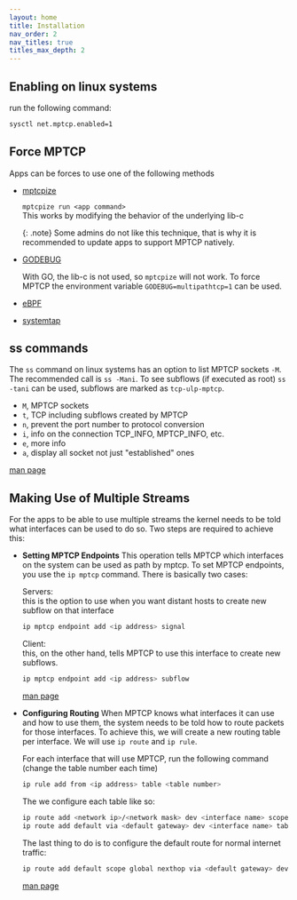 ```yaml
---
layout: home
title: Installation
nav_order: 2
nav_titles: true
titles_max_depth: 2
---
```

## Enabling on linux systems
run the following command:
```bash
sysctl net.mptcp.enabled=1
```

## Force MPTCP
Apps can be forces to use one of the following methods

- [mptcpize](https://www.mankier.com/8/mptcpize)

    `mptcpize run <app command>`  
    This works by modifying the behavior of the underlying lib-c

    {: .note}
    Some admins do not like this technique, that is why it is recommended to update
    apps to support MPTCP natively.

- [GODEBUG](https://go-review.googlesource.com/c/go/+/507375)

    With GO, the lib-c is not used, so `mptcpize` will not work.
    To force MPTCP the environment variable `GODEBUG=multipathtcp=1` can be used.

- [eBPF](https://git.kernel.org/pub/scm/linux/kernel/git/bpf/bpf-next.git/commit/?id=ddba122428a7)

- [systemtap](https://access.redhat.com/documentation/en-us/red_hat_enterprise_linux/8/html/configuring_and_managing_networking/getting-started-with-multipath-tcp_configuring-and-managing-networking#preparing-rhel-to-enable-mptcp-support_getting-started-with-multipath-tcp)

## ss commands
The `ss` command on linux systems has an option to list MPTCP sockets `-M`. The
recommended call is `ss -Mani`. To see subflows (if executed as root) `ss -tani`
can be used, subflows are marked as `tcp-ulp-mptcp`.

- `M`, MPTCP sockets
- `t`, TCP including subflows created by MPTCP
- `n`, prevent the port number to protocol conversion
- `i`, info on the connection TCP_INFO, MPTCP_INFO, etc.
- `e`, more info
- `a`, display all socket not just "established" ones

[man page](https://www.commandlinux.com/man-page/man8/ss.8.html)


## Making Use of Multiple Streams
For the apps to be able to use multiple streams the kernel needs to be told what
interfaces can be used to do so. Two steps are required to achieve this:

- **Setting MPTCP Endpoints**
  This operation tells MPTCP which interfaces on the system can be used as path by
  mptcp. To set MPTCP endpoints, you use the `ip mptcp` command. There is basically
  two cases:

  Servers:  
  this is the option to use when you want distant hosts to create new subflow on that interface
  ```sh
  ip mptcp endpoint add <ip address> signal
  ```

  Client:  
  this, on the other hand, tells MPTCP to use this interface to create new subflows.
  ```sh
  ip mptcp endpoint add <ip address> subflow
  ```
  [man page](https://man7.org/linux/man-pages/man8/ip-mptcp.8.html)

- **Configuring Routing**
  When MPTCP knows what interfaces it can use and how to use them, the system needs
  to be told how to route packets for those interfaces. To achieve this, we will
  create a new routing table per interface. We will use `ip route` and `ip rule`.

  For each interface that will use MPTCP, run the following command (change the table number each time)
  ```sh
  ip rule add from <ip address> table <table number>
  ```

  The we configure each table like so:
  ```sh
  ip route add <network ip>/<network mask> dev <interface name> scope link table <table number>
  ip route add default via <default gateway> dev <interface name> table <table number>
  ```

  The last thing to do is to configure the default route for normal internet traffic:
  ```sh
  ip route add default scope global nexthop via <default gateway> dev <exit interface name>
  ```
  [man page](https://man7.org/linux/man-pages/man8/ip-route.8.html)